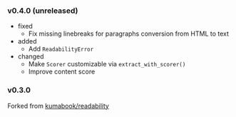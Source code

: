 <!-- markdownlint-disable MD041 MD034 -->

### v0.4.0 (unreleased)

- fixed
  - Fix missing linebreaks for paragraphs conversion from HTML to text
- added
  - Add `ReadabilityError`
- changed
  - Make `Scorer` customizable via `extract_with_scorer()`
  - Improve content score

### v0.3.0

Forked from [kumabook/readability](https://github.com/kumabook/readability)
